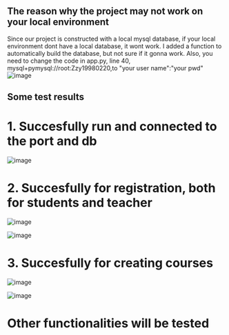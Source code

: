 ## The reason why the project may not work on your local environment
Since our project is constructed with a local mysql database, if your local environment dont have a local database, it wont work.
I added a function to automatically build the database, but not sure if it gonna work. Also, you need to change the code in app.py, line 40, mysql+pymysql://root:Zzy19980220,to "your user name":"your pwd" 
![image](https://github.com/user-attachments/assets/dbde4932-8415-4e78-9b5b-553dc334d364)

## Some test results

# 1. Succesfully run and connected to the port and db
![image](https://github.com/user-attachments/assets/53963e76-03ad-4bd0-9ca3-38f2e4e0f50b)

# 2.  Succesfully for registration, both for students and teacher
![image](https://github.com/user-attachments/assets/48145c73-17ae-450b-b365-95bb17fca35c)

![image](https://github.com/user-attachments/assets/b648978f-6da8-431e-8043-b62c9b2eaf47)

# 3. Succesfully for creating courses
![image](https://github.com/user-attachments/assets/5e8cc575-f12b-4df0-8803-cc60e9909591)

![image](https://github.com/user-attachments/assets/26ef20e4-7b1b-4b92-8541-eb10372f2607)

# Other functionalities will be tested



